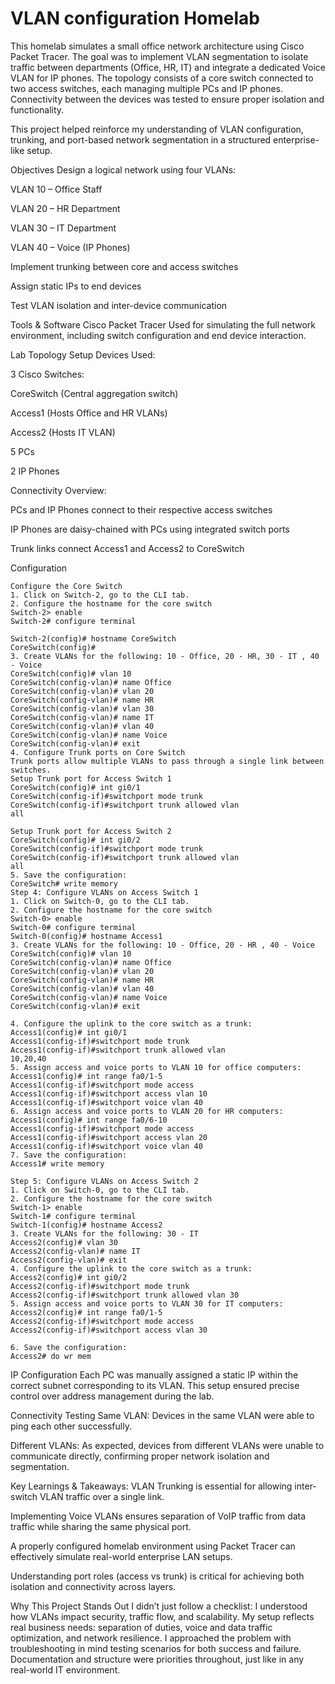 # VLAN configuration Homelab

This homelab simulates a small office network architecture using Cisco Packet Tracer. The goal was to implement VLAN segmentation to isolate traffic between departments (Office, HR, IT) and integrate a dedicated Voice VLAN for IP phones. The topology consists of a core switch connected to two access switches, each managing multiple PCs and IP phones. Connectivity between the devices was tested to ensure proper isolation and functionality.

This project helped reinforce my understanding of VLAN configuration, trunking, and port-based network segmentation in a structured enterprise-like setup.

 Objectives
Design a logical network using four VLANs:

VLAN 10 – Office Staff

VLAN 20 – HR Department

VLAN 30 – IT Department

VLAN 40 – Voice (IP Phones)

Implement trunking between core and access switches

Assign static IPs to end devices

Test VLAN isolation and inter-device communication

Tools & Software
Cisco Packet Tracer
Used for simulating the full network environment, including switch configuration and end device interaction.

Lab Topology Setup
Devices Used:

3 Cisco Switches:

CoreSwitch (Central aggregation switch)

Access1 (Hosts Office and HR VLANs)

Access2 (Hosts IT VLAN)

5 PCs

2 IP Phones

Connectivity Overview:

PCs and IP Phones connect to their respective access switches

IP Phones are daisy-chained with PCs using integrated switch ports

Trunk links connect Access1 and Access2 to CoreSwitch

Configuration
```
Configure the Core Switch
1. Click on Switch-2, go to the CLI tab.
2. Configure the hostname for the core switch
Switch-2> enable
Switch-2# configure terminal

Switch-2(config)# hostname CoreSwitch
CoreSwitch(config)#
3. Create VLANs for the following: 10 - Office, 20 - HR, 30 - IT , 40 - Voice
CoreSwitch(config)# vlan 10
CoreSwitch(config-vlan)# name Office
CoreSwitch(config-vlan)# vlan 20
CoreSwitch(config-vlan)# name HR
CoreSwitch(config-vlan)# vlan 30
CoreSwitch(config-vlan)# name IT
CoreSwitch(config-vlan)# vlan 40
CoreSwitch(config-vlan)# name Voice
CoreSwitch(config-vlan)# exit
4. Configure Trunk ports on Core Switch
Trunk ports allow multiple VLANs to pass through a single link between
switches.
Setup Trunk port for Access Switch 1
CoreSwitch(config)# int gi0/1
CoreSwitch(config-if)#switchport mode trunk
CoreSwitch(config-if)#switchport trunk allowed vlan
all

Setup Trunk port for Access Switch 2
CoreSwitch(config)# int gi0/2
CoreSwitch(config-if)#switchport mode trunk
CoreSwitch(config-if)#switchport trunk allowed vlan
all
5. Save the configuration:
CoreSwitch# write memory
Step 4: Configure VLANs on Access Switch 1
1. Click on Switch-0, go to the CLI tab.
2. Configure the hostname for the core switch
Switch-0> enable
Switch-0# configure terminal
Switch-0(config)# hostname Access1
3. Create VLANs for the following: 10 - Office, 20 - HR , 40 - Voice
CoreSwitch(config)# vlan 10
CoreSwitch(config-vlan)# name Office
CoreSwitch(config-vlan)# vlan 20
CoreSwitch(config-vlan)# name HR
CoreSwitch(config-vlan)# vlan 40
CoreSwitch(config-vlan)# name Voice
CoreSwitch(config-vlan)# exit

4. Configure the uplink to the core switch as a trunk:
Access1(config)# int gi0/1
Access1(config-if)#switchport mode trunk
Access1(config-if)#switchport trunk allowed vlan
10,20,40
5. Assign access and voice ports to VLAN 10 for office computers:
Access1(config)# int range fa0/1-5
Access1(config-if)#switchport mode access
Access1(config-if)#switchport access vlan 10
Access1(config-if)#switchport voice vlan 40
6. Assign access and voice ports to VLAN 20 for HR computers:
Access1(config)# int range fa0/6-10
Access1(config-if)#switchport mode access
Access1(config-if)#switchport access vlan 20
Access1(config-if)#switchport voice vlan 40
7. Save the configuration:
Access1# write memory

Step 5: Configure VLANs on Access Switch 2
1. Click on Switch-0, go to the CLI tab.
2. Configure the hostname for the core switch
Switch-1> enable
Switch-1# configure terminal
Switch-1(config)# hostname Access2
3. Create VLANs for the following: 30 - IT
Access2(config)# vlan 30
Access2(config-vlan)# name IT
Access2(config-vlan)# exit
4. Configure the uplink to the core switch as a trunk:
Access2(config)# int gi0/2
Access2(config-if)#switchport mode trunk
Access2(config-if)#switchport trunk allowed vlan 30
5. Assign access and voice ports to VLAN 30 for IT computers:
Access2(config)# int range fa0/1-5
Access2(config-if)#switchport mode access
Access2(config-if)#switchport access vlan 30

6. Save the configuration:
Access2# do wr mem
```
 IP Configuration
Each PC was manually assigned a static IP within the correct subnet corresponding to its VLAN. This setup ensured precise control over address management during the lab.

Connectivity Testing
Same VLAN:
Devices in the same VLAN were able to ping each other successfully.

Different VLANs:
As expected, devices from different VLANs were unable to communicate directly, confirming proper network isolation and segmentation.

Key Learnings & Takeaways:
VLAN Trunking is essential for allowing inter-switch VLAN traffic over a single link.

Implementing Voice VLANs ensures separation of VoIP traffic from data traffic while sharing the same physical port.

A properly configured homelab environment using Packet Tracer can effectively simulate real-world enterprise LAN setups.

Understanding port roles (access vs trunk) is critical for achieving both isolation and connectivity across layers.

Why This Project Stands Out
I didn’t just follow a checklist: I understood how VLANs impact security, traffic flow, and scalability.
My setup reflects real business needs: separation of duties, voice and data traffic optimization, and network resilience.
I approached the problem with troubleshooting in mind testing scenarios for both success and failure.
Documentation and structure were priorities throughout, just like in any real-world IT environment.

